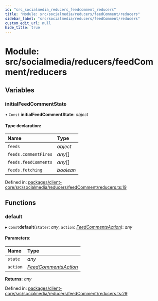 ```yaml
---
id: "src_socialmedia_reducers_feedcomment_reducers"
title: "Module: src/socialmedia/reducers/feedComment/reducers"
sidebar_label: "src/socialmedia/reducers/feedComment/reducers"
custom_edit_url: null
hide_title: true
---
```


# Module: src/socialmedia/reducers/feedComment/reducers

## Variables

### initialFeedCommentState

• `Const` **initialFeedCommentState**: *object*

#### Type declaration:

Name | Type |
:------ | :------ |
`feeds` | *object* |
`feeds.commentFires` | *any*[] |
`feeds.feedComments` | *any*[] |
`feeds.fetching` | *boolean* |

Defined in: [packages/client-core/src/socialmedia/reducers/feedComment/reducers.ts:19](https://github.com/xr3ngine/xr3ngine/blob/673ad6a5f/packages/client-core/src/socialmedia/reducers/feedComment/reducers.ts#L19)

## Functions

### default

▸ `Const`**default**(`state?`: *any*, `action`: [*FeedCommentsAction*](src_socialmedia_reducers_feedcomment_actions.md#feedcommentsaction)): *any*

#### Parameters:

Name | Type |
:------ | :------ |
`state` | *any* |
`action` | [*FeedCommentsAction*](src_socialmedia_reducers_feedcomment_actions.md#feedcommentsaction) |

**Returns:** *any*

Defined in: [packages/client-core/src/socialmedia/reducers/feedComment/reducers.ts:29](https://github.com/xr3ngine/xr3ngine/blob/673ad6a5f/packages/client-core/src/socialmedia/reducers/feedComment/reducers.ts#L29)
